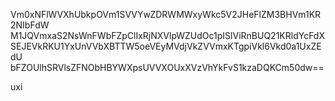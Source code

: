 Vm0xNFlWVXhUbkpOVm1SVVYwZDRWMWxyWkc5V2JHeFlZM3BHVm1KR2NIbFdW
M1JQVmxaS2NsWnFWbFZpClIxRjNXVlpWZUdOc1pISlViRnBUQ21KRldYcFdX
SEJEVkRKU1YxUnVVbXBTTW5oeVEyMVdjVkZVVmxKTgpiVkl6Vkd0a1UxZEdU
bFZOUlhSRVlsZFNObHBYWXpsUVVXOUxXVzVhYkFvS1kzaDQKCm50dw==

uxi